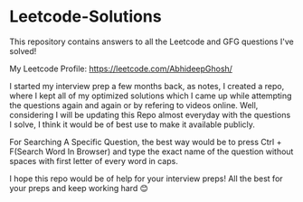 # Leetcode-Solutions
This repository contains answers to all the Leetcode and GFG questions I've solved!

My Leetcode Profile: https://leetcode.com/AbhideepGhosh/

I started my interview prep a few months back, as notes, I created a repo, where I kept all of my optimized solutions which I came up while attempting the questions again and again or by refering to videos online.
Well, considering I will be updating this Repo almost everyday with the questions I solve, I think it would be of best use to make it available publicly.

For Searching A Specific Question, the best way would be to press Ctrl + F(Search Word In Browser) and type the exact name of the question without spaces with first letter of every word in caps.

I hope this repo would be of help for your interview preps! All the best for your preps and keep working hard 😊
